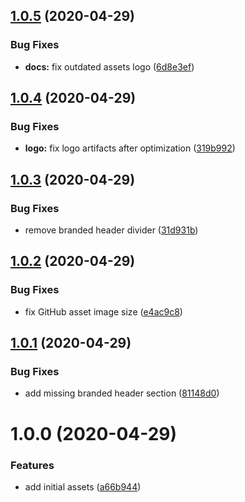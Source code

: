 ## [1.0.5](https://github.com/zengulp/assets/compare/v1.0.4...v1.0.5) (2020-04-29)


### Bug Fixes

* **docs:** fix outdated assets logo ([6d8e3ef](https://github.com/zengulp/assets/commit/6d8e3ef76b46a3bea651e0f94943df00a3d67eac))

## [1.0.4](https://github.com/zengulp/assets/compare/v1.0.3...v1.0.4) (2020-04-29)


### Bug Fixes

* **logo:** fix logo artifacts after optimization ([319b992](https://github.com/zengulp/assets/commit/319b9926b4c9551963f25d71a308030781cb953c))

## [1.0.3](https://github.com/zengulp/assets/compare/v1.0.2...v1.0.3) (2020-04-29)


### Bug Fixes

* remove branded header divider ([31d931b](https://github.com/zengulp/assets/commit/31d931b447b943637d49bf4dde8802aa09cf6c2b))

## [1.0.2](https://github.com/zengulp/assets/compare/v1.0.1...v1.0.2) (2020-04-29)


### Bug Fixes

* fix GitHub asset image size ([e4ac9c8](https://github.com/zengulp/assets/commit/e4ac9c860121b6fbfb2738a2c6569dab252c698e))

## [1.0.1](https://github.com/zengulp/assets/compare/v1.0.0...v1.0.1) (2020-04-29)


### Bug Fixes

* add missing branded header section ([81148d0](https://github.com/zengulp/assets/commit/81148d0532fb604321c907fa1a4d9d87ffbf48b7))

# 1.0.0 (2020-04-29)


### Features

* add initial assets ([a66b944](https://github.com/zengulp/assets/commit/a66b944bc519366eac8f60c37f815960a03ac280))
